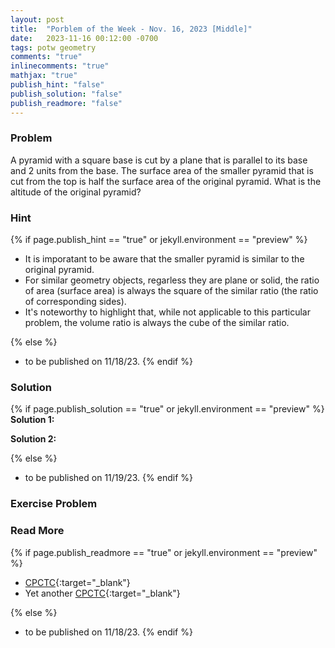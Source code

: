 ```yaml
---
layout: post
title:  "Porblem of the Week - Nov. 16, 2023 [Middle]"
date:   2023-11-16 00:12:00 -0700
tags: potw geometry
comments: "true"
inlinecomments: "true"
mathjax: "true"
publish_hint: "false"
publish_solution: "false"
publish_readmore: "false"
---
```

### Problem

A pyramid with a square base is cut by a plane that is parallel to its base and $2$ units from the base. The surface area of the smaller pyramid that is cut from the top is half the surface area of the original pyramid. What is the altitude of the original pyramid?

<!--more-->

### Hint
{% if page.publish_hint == "true" or jekyll.environment == "preview" %}
- It is imporatant to be aware that the smaller pyramid is similar to the original pyramid. 
- For similar geometry objects, regarless they are plane or solid, the ratio of area (surface area) is always the square of the similar ratio (the ratio of corresponding sides).
- It's noteworthy to highlight that, while not applicable to this particular problem, the volume ratio is always the cube of the similar ratio. 

{% else %}
- to be published on 11/18/23.
{% endif %}

### Solution 
{% if page.publish_solution == "true" or jekyll.environment == "preview" %}
**Solution 1:** 

**Solution 2:** 

{% else %}
- to be published on 11/19/23.
{% endif %}

### Exercise Problem

### Read More
{% if page.publish_readmore == "true" or jekyll.environment == "preview" %}

- [CPCTC](https://www.cuemath.com/geometry/cpctc/){:target="_blank"}
- Yet another [CPCTC](https://www.splashlearn.com/math-vocabulary/cpctc){:target="_blank"}

{% else %}
- to be published on 11/18/23.
{% endif %}
